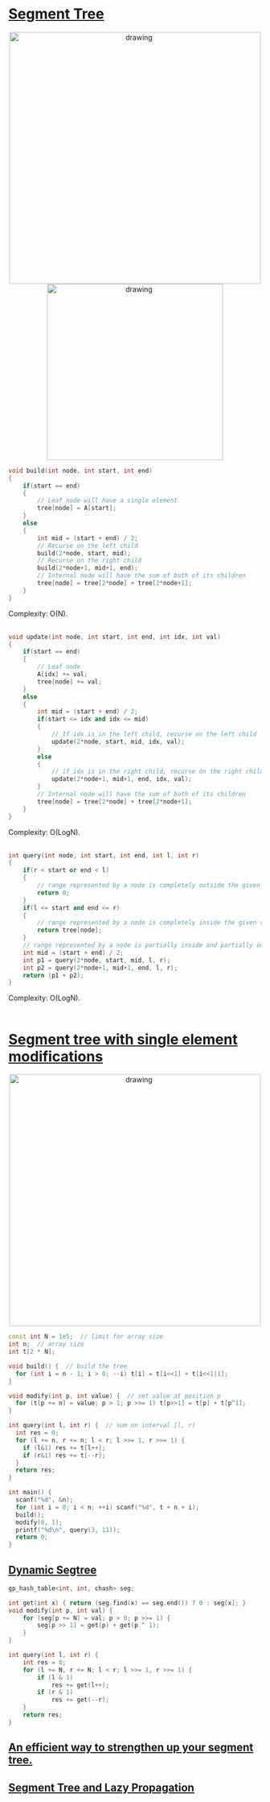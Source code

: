 # [Segment Tree]()
<div style="text-align:center">
    <img src="https://he-s3.s3.amazonaws.com/media/uploads/a0c7f90.jpg" alt="drawing" width="500"/>
    <img src="https://he-s3.s3.amazonaws.com/media/uploads/aad673e.jpg" alt="drawing" width="350"/>
</div>


>>>
```c++
void build(int node, int start, int end)
{
    if(start == end)
    {
        // Leaf node will have a single element
        tree[node] = A[start];
    }
    else
    {
        int mid = (start + end) / 2;
        // Recurse on the left child
        build(2*node, start, mid);
        // Recurse on the right child
        build(2*node+1, mid+1, end);
        // Internal node will have the sum of both of its children
        tree[node] = tree[2*node] + tree[2*node+1];
    }
}
```
Complexity: O(N).<br/>
<br/>

```c++
void update(int node, int start, int end, int idx, int val)
{
    if(start == end)
    {
        // Leaf node
        A[idx] += val;
        tree[node] += val;
    }
    else
    {
        int mid = (start + end) / 2;
        if(start <= idx and idx <= mid)
        {
            // If idx is in the left child, recurse on the left child
            update(2*node, start, mid, idx, val);
        }
        else
        {
            // if idx is in the right child, recurse on the right child
            update(2*node+1, mid+1, end, idx, val);
        }
        // Internal node will have the sum of both of its children
        tree[node] = tree[2*node] + tree[2*node+1];
    }
}
```
Complexity: O(LogN).<br/>
<br/>

```c++
int query(int node, int start, int end, int l, int r)
{
    if(r < start or end < l)
    {
        // range represented by a node is completely outside the given range
        return 0;
    }
    if(l <= start and end <= r)
    {
        // range represented by a node is completely inside the given range
        return tree[node];
    }
    // range represented by a node is partially inside and partially outside the given range
    int mid = (start + end) / 2;
    int p1 = query(2*node, start, mid, l, r);
    int p2 = query(2*node+1, mid+1, end, l, r);
    return (p1 + p2);
}
```
Complexity: O(LogN).<br/>
<br/>

# [Segment tree with single element modifications](https://codeforces.com/blog/entry/18051)

<div style="text-align:center">
    <img src="https://codeforces.com/predownloaded/0f/52/0f52998b96c8a0f55d379fd5c990e5d2d66d1ab2.png" alt="drawing" width="500"/>
</div>

```c++
const int N = 1e5;  // limit for array size
int n;  // array size
int t[2 * N];

void build() {  // build the tree
  for (int i = n - 1; i > 0; --i) t[i] = t[i<<1] + t[i<<1|1];
}

void modify(int p, int value) {  // set value at position p
  for (t[p += n] = value; p > 1; p >>= 1) t[p>>1] = t[p] + t[p^1];
}

int query(int l, int r) {  // sum on interval [l, r)
  int res = 0;
  for (l += n, r += n; l < r; l >>= 1, r >>= 1) {
    if (l&1) res += t[l++];
    if (r&1) res += t[--r];
  }
  return res;
}

int main() {
  scanf("%d", &n);
  for (int i = 0; i < n; ++i) scanf("%d", t + n + i);
  build();
  modify(0, 1);
  printf("%d\n", query(3, 11));
  return 0;
}
```

## [Dynamic Segtree](https://codeforces.com/blog/entry/60837)
```c++
gp_hash_table<int, int, chash> seg;

int get(int x) { return (seg.find(x) == seg.end()) ? 0 : seg[x]; }
void modify(int p, int val) {
    for (seg[p += N] = val; p > 0; p >>= 1) {
        seg[p >> 1] = get(p) + get(p ^ 1);
    }
}

int query(int l, int r) {
    int res = 0;
    for (l += N, r += N; l < r; l >>= 1, r >>= 1) {
        if (l & 1)
            res += get(l++);
        if (r & 1)
            res += get(--r);
    }
    return res;
}
```

## [An efficient way to strengthen up your segment tree.](https://codeforces.com/blog/entry/13703)
## [Segment Tree and Lazy Propagation](https://www.hackerearth.com/practice/notes/segment-tree-and-lazy-propagation/)